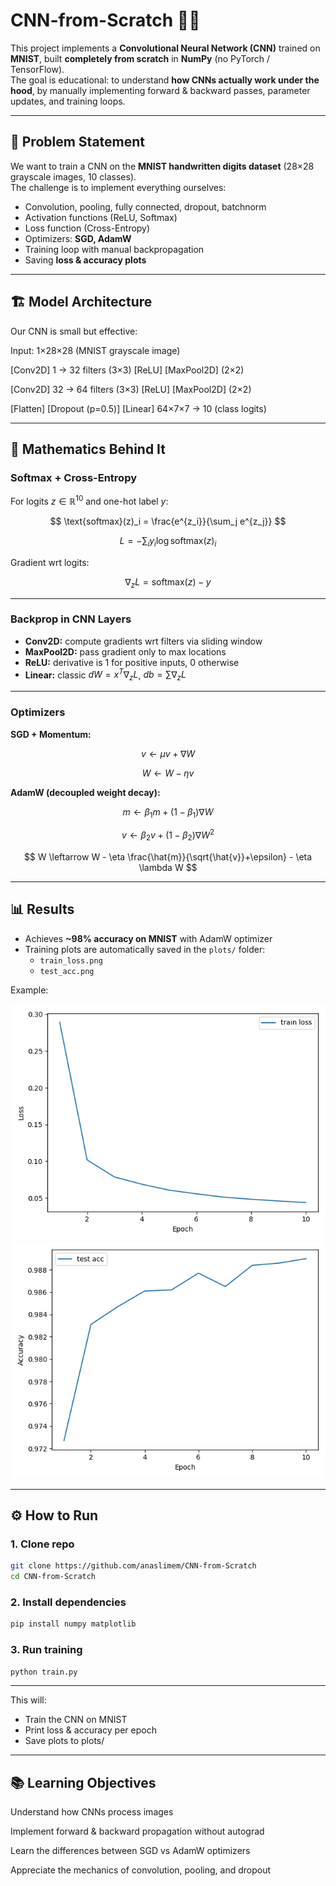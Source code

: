 # CNN-from-Scratch 🧠🔥

This project implements a **Convolutional Neural Network (CNN)** trained on **MNIST**, built **completely from scratch** in **NumPy** (no PyTorch / TensorFlow).  
The goal is educational: to understand **how CNNs actually work under the hood**, by manually implementing forward & backward passes, parameter updates, and training loops.

---

## 📌 Problem Statement
We want to train a CNN on the **MNIST handwritten digits dataset** (28×28 grayscale images, 10 classes).  
The challenge is to implement everything ourselves:
- Convolution, pooling, fully connected, dropout, batchnorm
- Activation functions (ReLU, Softmax)
- Loss function (Cross-Entropy)
- Optimizers: **SGD, AdamW**
- Training loop with manual backpropagation
- Saving **loss & accuracy plots**

---

## 🏗 Model Architecture
Our CNN is small but effective:

Input: 1×28×28 (MNIST grayscale image)

[Conv2D] 1 → 32 filters (3×3)
[ReLU]
[MaxPool2D] (2×2)

[Conv2D] 32 → 64 filters (3×3)
[ReLU]
[MaxPool2D] (2×2)

[Flatten]
[Dropout (p=0.5)]
[Linear] 64×7×7 → 10 (class logits)

---

## 🧮 Mathematics Behind It

### Softmax + Cross-Entropy
For logits $z \in \mathbb{R}^{10}$ and one-hot label $y$:

$$
\text{softmax}(z)_i = \frac{e^{z_i}}{\sum_j e^{z_j}}
$$

$$
L = - \sum_i y_i \log \text{softmax}(z)_i
$$

Gradient wrt logits:

$$
\nabla_z L = \text{softmax}(z) - y
$$

---

### Backprop in CNN Layers
- **Conv2D:** compute gradients wrt filters via sliding window  
- **MaxPool2D:** pass gradient only to max locations  
- **ReLU:** derivative is $1$ for positive inputs, $0$ otherwise  
- **Linear:** classic $dW = x^T \nabla_z L$, $db = \sum \nabla_z L$

---

### Optimizers

**SGD + Momentum:**

$$
v \leftarrow \mu v + \nabla W
$$

$$
W \leftarrow W - \eta v
$$

**AdamW (decoupled weight decay):**

$$
m \leftarrow \beta_1 m + (1-\beta_1)\nabla W
$$

$$
v \leftarrow \beta_2 v + (1-\beta_2)\nabla W^2
$$

$$
W \leftarrow W - \eta \frac{\hat{m}}{\sqrt{\hat{v}}+\epsilon} - \eta \lambda W
$$

---

## 📊 Results
- Achieves **~98% accuracy on MNIST** with AdamW optimizer  
- Training plots are automatically saved in the `plots/` folder:
  - `train_loss.png`
  - `test_acc.png`

Example:

![Training Loss](plots/train_loss.png)  
![Test Accuracy](plots/test_acc.png)

---

## ⚙️ How to Run

### 1. Clone repo
```bash
git clone https://github.com/anaslimem/CNN-from-Scratch
cd CNN-from-Scratch

```
### 2. Install dependencies
```bash
pip install numpy matplotlib

```
### 3. Run training
```bash
python train.py
```

---

This will:

- Train the CNN on MNIST
- Print loss & accuracy per epoch
- Save plots to plots/

---

## 📚 Learning Objectives

Understand how CNNs process images

Implement forward & backward propagation without autograd

Learn the differences between SGD vs AdamW optimizers

Appreciate the mechanics of convolution, pooling, and dropout

